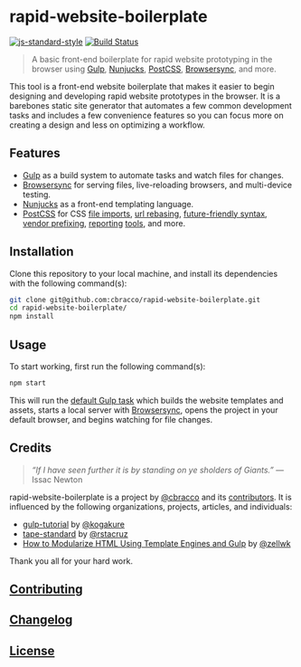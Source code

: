 # rapid-website-boilerplate

[![js-standard-style](https://img.shields.io/badge/code%20style-standard-brightgreen.svg)](http://standardjs.com/) [![Build Status](https://travis-ci.org/cbracco/rapid-website-boilerplate.svg)](https://travis-ci.org/cbracco/rapid-website-boilerplate)

> A basic front-end boilerplate for rapid website prototyping in the browser using [Gulp], [Nunjucks], [PostCSS], [Browsersync], and more.

This tool is a front-end website boilerplate that makes it easier to begin designing and developing rapid website prototypes in the browser. It is a barebones static site generator that automates a few common development tasks and includes a few convenience features so you can focus more on creating a design and less on optimizing a workflow.

## Features

- [Gulp] as a build system to automate tasks and watch files for changes.
- [Browsersync] for serving files, live-reloading browsers, and multi-device testing.
- [Nunjucks] as a front-end templating language.
- [PostCSS] for CSS [file imports], [url rebasing], [future-friendly syntax, vendor prefixing], [reporting] [tools], and more.

## Installation

Clone this repository to your local machine, and install its dependencies with the following command(s):

```bash
git clone git@github.com:cbracco/rapid-website-boilerplate.git
cd rapid-website-boilerplate/
npm install
```

## Usage

To start working, first run the following command(s):

```bash
npm start
```

This will run the [default Gulp task] which builds the website templates and assets, starts a local server with [Browsersync], opens the project in your default browser, and begins watching for file changes.

## Credits

> *“If I have seen further it is by standing on ye sholders of Giants.”*
> &mdash; Issac Newton

rapid-website-boilerplate is a project by [@cbracco] and its [contributors]. It is influenced by the following organizations, projects, articles, and individuals:

- [gulp-tutorial] by [@kogakure]
- [tape-standard] by [@rstacruz]
- [How to Modularize HTML Using Template Engines and Gulp] by [@zellwk]

Thank you all for your hard work.

## [Contributing](CONTRIBUTING.md)

## [Changelog](CHANGELOG.md)

## [License](LICENSE)

[@cbracco]: http://cbracco.me
[@kogakure]: https://github.com/kogakure
[@rstacruz]: https://github.com/rstacruz
[@zellwk]: https://gist.github.com/zellwk
[Browsersync]: https://browsersync.io
[contributors]: https://github.com/cbracco/rapid-website-boilerplate/graphs/contributors
[default Gulp task]: gulp/tasks/default.js
[file imports]: https://github.com/postcss/postcss-import
[future-friendly syntax, vendor prefixing]: https://github.com/MoOx/postcss-cssnext
[url rebasing]: https://github.com/postcss/postcss-url
[Gulp]: http://gulpjs.com
[How to Modularize HTML Using Template Engines and Gulp]: http://www.zell-weekeat.com/nunjucks-with-gulp
[gulp-tutorial]: https://github.com/kogakure/gulp-tutorial
[Nunjucks]: https://mozilla.github.io/nunjucks
[PostCSS]: https://github.com/postcss/postcss
[reporting]: https://github.com/postcss/postcss-reporter
[tape-standard]: https://github.com/rstacruz/tape-standard
[tools]: https://github.com/postcss/postcss-browser-reporter
